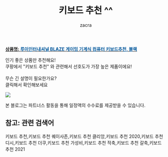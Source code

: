 ﻿---
layout: post
title:  "키보드 추천 ^^"
author: zacra
categories: [ 아이템 ]
tags: [키보드 추천,키보드 추천 퀘이사존,키보드 추천 클리앙,키보드 추천 2020,키보드 추천 디시,키보드 추천 더쿠,키보드 추천 가성비,키보드 추천 적축,키보드 추천 갈축,키보드 추천 2021]
image: https://static.coupangcdn.com/image/vendor_inventory/images/2018/07/11/11/5/167ecd35-3d6e-4114-ad2a-8e6f84846951.jpg 
description: "쿠팡에서 키보드 추천 관련 키워드로 가장 고객 선호도가 높은 제품이랍니다."
rating: 4.5
---

<a href="https://link.coupang.com/re/AFFSDP?lptag=AF8407795&pageKey=108645632&itemId=328843517&vendorItemId=72896661318&traceid=V0-153-f3264c9464fcfcee"><b>상품명: <font color='#01579B'>루이인터내셔널 BLAZE 게이밍 기계식 컴퓨터 키보드추천, 블랙</font></b></a>

인기 좋은 상품만 추천해요!<br/>
쿠팡에서 "키보드 추천" 와 관련해서 선호도가 가장 높은 제품이에요!<br/><br/>
무슨 긴 설명이 필요한가요?  
클릭해서 확인해보세요


<a href="https://link.coupang.com/re/AFFSDP?lptag=AF8407795&pageKey=108645632&itemId=328843517&vendorItemId=72896661318&traceid=V0-153-f3264c9464fcfcee"><img src="https://thumbnail10.coupangcdn.com/thumbnails/remote/q89/image/vendor_inventory/d049/970de031accd6861a545f2bb3fd43303ca8a201ea9237e82cbcc5fde2743.jpg"></a> 

본 블로그는 파트너스 활동을 통해 일정액의 수수료를 제공받을 수 있습니다.

## 참고: 관련 검색어    
키보드 추천,키보드 추천 퀘이사존,키보드 추천 클리앙,키보드 추천 2020,키보드 추천 디시,키보드 추천 더쿠,키보드 추천 가성비,키보드 추천 적축,키보드 추천 갈축,키보드 추천 2021
